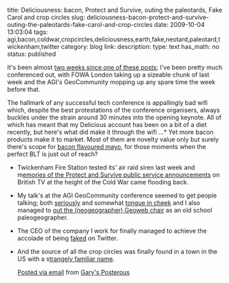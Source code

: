 title: Deliciousness: bacon, Protect and Survive, outing the paleotards, Fake Carol and crop circles 
slug: deliciousness-bacon-protect-and-survive-outing-the-paleotards-fake-carol-and-crop-circles
date: 2009-10-04 13:03:04
tags: agi,bacon,coldwar,cropcircles,deliciousness,earth,fake,neotard,paleotard,twickenham,twitter
category: blog
link: 
description: 
type: text
has_math: no
status: published

It's been almost [two weeks since one of these posts](http://bit.ly/1tHbR "http://bit.ly/1tHbR"); I've been pretty much conferenced out, with FOWA London taking up a sizeable chunk of last week and the AGI's GeoCommunity mopping up any spare time the week before that.

The hallmark of any successful tech conference is appallingly bad wifi which, despite the best protestations of the conference organisers, always buckles under the strain around 30 minutes into the opening keynote. All of which has meant that my Delicious account has been on a bit of a diet recently, but here's what did make it through the wifi ...* Yet more bacon products make it to market. Most of them are novelty value only but surely there's scope for [bacon flavoured mayo](http://bit.ly/vTHsX "http://bit.ly/vTHsX"), for those moments when the perfect BLT is just out of reach?
* Twickenham Fire Station tested its' air raid siren last week and m[emories of the Protect and Survive public service announcements](http://bit.ly/3st9ng "http://bit.ly/3st9ng") on British TV at the height of the Cold War came flooding back.
* My talk's at the AGI GeoCommunity conference seemed to get people talking; both [seriously](http://bit.ly/113ZU2 "http://bit.ly/113ZU2") and somewhat [tongue in cheek](http://bit.ly/111Vaz "http://bit.ly/111Vaz") and I also managed to [out the (neogeographer) Geoweb chair](http://bit.ly/OBkDL "http://bit.ly/OBkDL") as an old school paleogeographer.
* The CEO of the company I work for finally managed to achieve the accolade of being [faked](http://bit.ly/4o1pw "http://bit.ly/4o1pw") on Twitter.
* And the source of all the crop circles was finally found in a town in the US with a s[trangely familiar name](http://bit.ly/3UeNjr "http://bit.ly/3UeNjr").

  [Posted via email](http://posterous.com "http://posterous.com") from [Gary's Posterous](http://vicchi.posterous.com/deliciousness-bacon-protect-and-survive-outin "http://vicchi.posterous.com/deliciousness-bacon-protect-and-survive-outin") 

 

